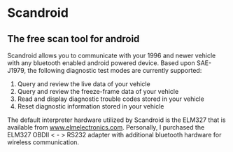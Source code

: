 # Scandroid
## The free scan tool for android

Scandroid allows you to communicate with your 1996 and newer vehicle with any bluetooth enabled android powered device.  Based upon SAE-J1979, the following diagnostic test modes are currently supported:  
  
1) Query and review the live data of your vehicle  
2) Query and review the freeze-frame data of your vehicle  
3) Read and display diagnostic trouble codes stored in your vehicle  
4) Reset diagnostic information stored in your vehicle  
  
The default interpreter hardware utilized by Scandroid is the ELM327 that is available from www.elmelectronics.com.  Personally, I purchased the ELM327 OBDII < - > RS232 adapter with additional bluetooth hardware for wireless communication.
